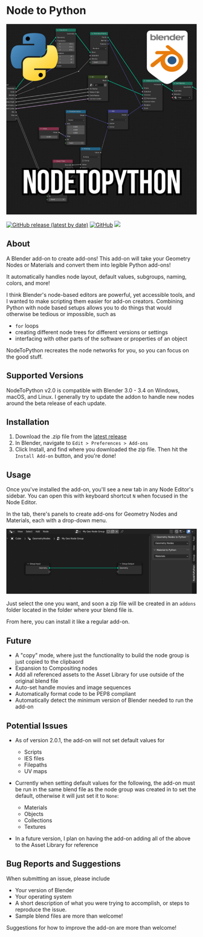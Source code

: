 # Node to Python

![Node To Python Logo](./img/ntp.jpg "Node To Python Logo")

[![GitHub release (latest by date)](https://img.shields.io/github/v/release/BrendanParmer/NodeToPython)](https://github.com/BrendanParmer/NodeToPython/releases) [![GitHub](https://img.shields.io/github/license/BrendanParmer/NodeToPython)](https://github.com/BrendanParmer/NodeToPython/blob/main/LICENSE) ![](https://visitor-badge.laobi.icu/badge?page_id=BrendanParmer.NodeToPython)
 
## About
A Blender add-on to create add-ons! This add-on will take your Geometry Nodes or Materials and convert them into legible Python add-ons!

It automatically handles node layout, default values, subgroups, naming, colors, and more! 

I think Blender's node-based editors are powerful, yet accessible tools, and I wanted to make scripting them easier for add-on creators. Combining Python with node based setups allows you to do things that would otherwise be tedious or impossible, such as
* `for` loops
* creating different node trees for different versions or settings
* interfacing with other parts of the software or properties of an object

NodeToPython recreates the node networks for you, so you can focus on the good stuff. 

## Supported Versions
NodeToPython v2.0 is compatible with Blender 3.0 - 3.4 on Windows, macOS, and Linux. I generally try to update the addon to handle new nodes around the beta release of each update.

## Installation
1. Download the .zip file from the [latest release](https://github.com/BrendanParmer/NodeToPython/releases)
2. In Blender, navigate to `Edit > Preferences > Add-ons`
3. Click Install, and find where you downloaded the zip file. Then hit the `Install Add-on` button, and you're done!

## Usage
Once you've installed the add-on, you'll see a new tab in any Node Editor's sidebar. You can open this with keyboard shortcut `N` when focused in the Node Editor.

In the tab, there's panels to create add-ons for Geometry Nodes and Materials, each with a drop-down menu. 

![Add-on Location](./img/location.png "Add-on Location")

Just select the one you want, and soon a zip file will be created in an `addons` folder located in the folder where your blend file is.

From here, you can install it like a regular add-on.

## Future
* A "copy" mode, where just the functionality to build the node group is just copied to the clipbaord
* Expansion to Compositing nodes
* Add all referenced assets to the Asset Library for use outside of the original blend file
* Auto-set handle movies and image sequences
* Automatically format code to be PEP8 compliant
* Automatically detect the minimum version of Blender needed to run the add-on

## Potential Issues
* As of version 2.0.1, the add-on will not set default values for
    * Scripts
    * IES files
    * Filepaths
    * UV maps
* Currently when setting default values for the following, the add-on must be run in the same blend file as the node group was created in to set the default, otherwise it will just set it to `None`:
    * Materials
    * Objects
    * Collections
    * Textures

* In a future version, I plan on having the add-on adding all of the above to the Asset Library for reference

## Bug Reports and Suggestions

When submitting an issue, please include 

* Your version of Blender
* Your operating system
* A short description of what you were trying to accomplish, or steps to reproduce the issue.
* Sample blend files are more than welcome!

Suggestions for how to improve the add-on are more than welcome!